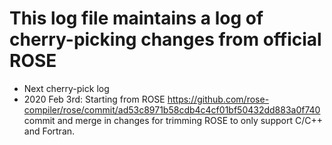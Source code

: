 # This log file maintains a log of cherry-picking changes from official ROSE

* Next cherry-pick log
* 2020 Feb 3rd: Starting from ROSE https://github.com/rose-compiler/rose/commit/ad53c8971b58cdb4c4cf01bf50432dd883a0f740 commit
and merge in changes for trimming ROSE to only support C/C++ and Fortran. 
